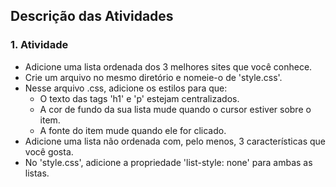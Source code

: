 ## Descrição das Atividades

### 1. Atividade
  * Adicione uma lista ordenada dos 3 melhores sites que você conhece.
  * Crie um arquivo no mesmo diretório e nomeie-o de 'style.css'.
  * Nesse arquivo .css, adicione os estilos para que:
    * O texto das tags 'h1' e 'p' estejam centralizados.
    * A cor de fundo da sua lista mude quando o cursor estiver sobre o item.
    * A fonte do item mude quando ele for clicado.
  * Adicione uma lista não ordenada com, pelo menos, 3 características que você gosta.
  * No 'style.css', adicione a propriedade 'list-style: none' para ambas as listas.